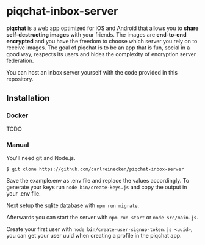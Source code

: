 # piqchat-inbox-server

**piqchat** is a web app optimized for iOS and Android that allows you to **share self-destructing images** with your friends. The images are **end-to-end encrypted** and you have the freedom to choose which server you rely on to receive images. The goal of piqchat is to be an app that is fun, social in a good way, respects its users and hides the complexity of encryption server federation.

You can host an inbox server yourself with the code provided in this repository.

## Installation

### Docker

TODO

### Manual

You'll need git and Node.js.

```
$ git clone https://github.com/carlreinecken/piqchat-inbox-server
```

Save the example.env as .env file and replace the values accordingly. To generate your keys run `node bin/create-keys.js` and copy the output in your .env file.

Next setup the sqlite database with `npm run migrate`.

Afterwards you can start the server with `npm run start` or `node src/main.js`.

Create your first user with `node bin/create-user-signup-token.js <uuid>`, you can get your user uuid when creating a profile in the piqchat app.
